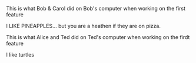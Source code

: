This is what Bob & Carol did on Bob's computer when working on the first feature

I LIKE PINEAPPLES... but you are a heathen if they are on pizza.

This is what Alice and Ted did on Ted's computer when working on the firdt feature

I like turtles